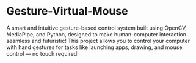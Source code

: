 # Gesture-Virtual-Mouse
A smart and intuitive gesture-based control system built using OpenCV, MediaPipe, and Python, designed to make human-computer interaction seamless and futuristic! This project allows you to control your computer with hand gestures for tasks like launching apps, drawing, and mouse control — no touch required!
